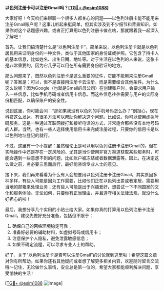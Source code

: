 **以色列注册卡可以注册Gmail吗？[[TG💪+ @esim1088](https://t.me/s/esim1088)]**

大家好呀！今天咱们来聊聊一个很多人都关心的问题——以色列注册卡能不能用来注册Gmail账户呢？这事儿听起来挺简单，但其实涉及到不少细节和背景知识。如果你对这个话题感兴趣，或者正打算用以色列注册卡做点啥，那就跟着我一起深入了解吧！

首先，让我们搞清楚什么是“以色列注册卡”。简单来说，以色列注册卡就是以色列居民用来证明身份的一种文件，类似于其他国家的身份证或护照。它包含了持卡人的基本信息，比如姓名、出生日期、地址等。对于生活在以色列的人来说，这张卡是非常重要的，因为它几乎可以用在所有需要身份验证的地方。

那么问题来了，既然以色列注册卡是这么重要的证件，它能不能用来注册Gmail呢？答案是：可以，但不是直接用注册卡去注册，而是需要结合其他条件。为什么这么说呢？因为Google（也就是Gmail的母公司）在创建账户时，会要求用户输入一些信息，比如手机号码或者信用卡信息。而这些信息往往需要与用户的实际身份相匹配，以确保账户的安全性。

说到这里，你可能会问：“那如果我没有以色列的手机号码怎么办？”别担心，现在科技这么发达，有很多方法可以帮助你解决这个问题。比如说，你可以使用虚拟号码服务，这是一种通过互联网拨打和接听电话的方式，非常适合那些没有本地号码的人群。当然，也有一些人选择使用信用卡来完成注册过程，只要你的信用卡是以以色列地址登记的就行。

不过，这里有一个小提醒：虽然理论上是可以用以色列注册卡注册Gmail的，但在实际操作中还是存在一定风险的。尤其是当你使用非官方渠道获取某些服务时，可能会遇到一些意想不到的问题，比如账户被冻结或者数据泄露等。因此，在决定这么做之前，务必要三思而后行，最好能咨询专业人士的意见。

接下来，我们再来看看为什么有人会想要用以色列注册卡注册Gmail。其实原因多种多样，有些人可能是因为工作需要，比如他们正在以色列出差或者定居，需要用当地的邮箱来处理业务；还有些人可能是出于兴趣爱好，想尝试一下不同国家的文化和服务体验。无论如何，只要你有正当理由，并且遵守相关法律法规，就没什么好担心的啦！

最后，我想分享几个实用的小贴士给大家。如果你真的打算用以色列注册卡注册Gmail，建议先做好充分准备，包括但不限于：

1. 确保自己的网络环境稳定可靠；
2. 准备好必要的辅助材料，如虚拟号码或信用卡；
3. 注意保护个人隐私，避免泄露敏感信息；
4. 如果不确定流程，可以寻求专业人士的帮助。

好了，关于“以色列注册卡是否可以注册Gmail”的讨论就到这里啦！希望这篇文章对你有所帮助。如果你还有其他疑问或者想了解更多相关内容，欢迎随时留言交流哦～记住，无论做什么事情，安全总是第一位的，希望大家都能顺利解决问题，享受愉快的生活！

[[TG💪+ @esim1088](https://t.me/s/esim1088) ![Image](https://i.postimg.cc/4NQfJmqS/Snipaste-2025-05-13-00-14-12.png)]